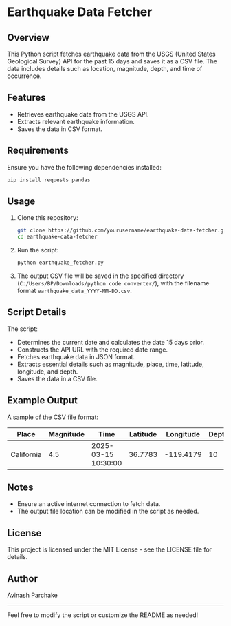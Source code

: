 # Earthquake Data Fetcher

## Overview
This Python script fetches earthquake data from the USGS (United States Geological Survey) API for the past 15 days and saves it as a CSV file. The data includes details such as location, magnitude, depth, and time of occurrence.

## Features
- Retrieves earthquake data from the USGS API.
- Extracts relevant earthquake information.
- Saves the data in CSV format.

## Requirements
Ensure you have the following dependencies installed:

```bash
pip install requests pandas
```

## Usage
1. Clone this repository:

   ```bash
   git clone https://github.com/yourusername/earthquake-data-fetcher.git
   cd earthquake-data-fetcher
   ```

2. Run the script:

   ```bash
   python earthquake_fetcher.py
   ```

3. The output CSV file will be saved in the specified directory (`C:/Users/BP/Downloads/python code converter/`), with the filename format `earthquake_data_YYYY-MM-DD.csv`.

## Script Details
The script:
- Determines the current date and calculates the date 15 days prior.
- Constructs the API URL with the required date range.
- Fetches earthquake data in JSON format.
- Extracts essential details such as magnitude, place, time, latitude, longitude, and depth.
- Saves the data in a CSV file.

## Example Output
A sample of the CSV file format:

| Place | Magnitude | Time | Latitude | Longitude | Depth |
|-------|----------|------|----------|-----------|-------|
| California | 4.5 | 2025-03-15 10:30:00 | 36.7783 | -119.4179 | 10 |

## Notes
- Ensure an active internet connection to fetch data.
- The output file location can be modified in the script as needed.

## License
This project is licensed under the MIT License - see the LICENSE file for details.

## Author
Avinash Parchake

---

Feel free to modify the script or customize the README as needed!

